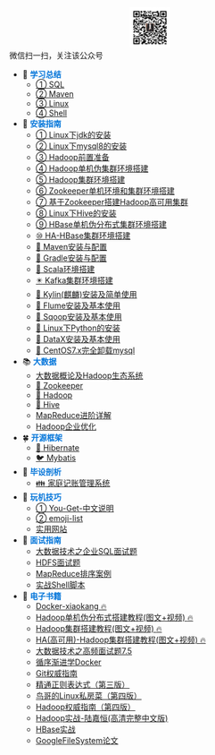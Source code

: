 <div align="center"><img src="gzh.jpg" width="72" height="72" title="微信公众号:小康新鲜事儿" alt="微信公众号:小康新鲜事儿"></div>
<span class="wechat">微信扫一扫，关注该公众号</span>

- :corn: <strong><font color="#0074D9">学习总结</font></strong>
    - [① SQL](SQL/mysql)
    - [② Maven](Maven/maven)
    - [③ Linux](Linux/linux)
    - [④ Shell](Shell/shell)
- :dart: <strong><font color="#0074D9">安装指南</font></strong>
    - [① Linux下jdk的安装](Linux/jdk)
    - [② Linux下mysql8的安装](SQL/installation/CentOS7.x安装mysql8.0.19)
    - [③ Hadoop前置准备](BigData/installation/Hadoop前置准备)
    - [④ Hadoop单机伪集群环境搭建](BigData/installation/Hadoop单机环境搭建)
    - [⑤ Hadoop集群环境搭建](BigData/installation/Hadoop集群环境搭建)
    - [⑥ Zookeeper单机环境和集群环境搭建](BigData/installation/Zookeeper单机环境和集群环境搭建)
    - [⑦ 基于Zookeeper搭建Hadoop高可用集群](BigData/installation/基于Zookeeper搭建Hadoop高可用集群)
    - [⑧ Linux下Hive的安装](BigData/installation/Hive安装教程)
    - [⑨ HBase单机伪分布式集群环境搭建](BigData/installation/HBase单机伪分布式集群环境搭建)
    - [⑩ HA-HBase集群环境搭建](BigData/installation/HA-HBase集群环境搭建)
    - [:rice_scene: Maven安装与配置](BigData/installation/Maven安装与配置)
    - [:crystal_ball: Gradle安装与配置](BigData/installation/Gradle安装与配置)
    - [:izakaya_lantern: Scala环境搭建](BigData/installation/Scala环境搭建)
    - [:eight_pointed_black_star: Kafka集群环境搭建](BigData/installation/Kafka集群环境搭建)
    - [:dragon_face: Kylin(麒麟)安装及简单使用](BigData/Kylin安装及简单使用)
    - [:shell: Flume安装及基本使用](BigData/Flume安装及基本使用)
    - [:ocean: Sqoop安装及基本使用](BigData/Sqoop安装及基本使用)
    - [:snake: Linux下Python的安装](Linux/python)
    - [:wrench: DataX安装及基本使用](BigData/DataX安装及基本使用)
    - [:dolphin: CentOS7.x完全卸载mysql](SQL/installation/CentOS7.x完全卸载mysql)
- :books: <strong><font color="#0074D9">大数据</font></strong>
    - [大数据概论及Hadoop生态系统](BigData/大数据概论及Hadoop生态系统)
    - [:construction_worker: Zookeeper](BigData/Zookeeper)
    - [:elephant: Hadoop](BigData/hadoop)
	-  [:honeybee: Hive](BigData/hive) 
	- [MapReduce进阶详解](BigData/MapReduce进阶详解)
	- [Hadoop企业优化](BigData/Hadoop企业优化)
- :four_leaf_clover: <strong><font color="#0074D9">开源框架</font></strong>
    - [:bear: Hibernate](Framework/hibernate)
    - [:bird: Mybatis](Framework/mybatis)
- :runner: <strong><font color="#0074D9">毕设剖析</font></strong>
    - [:family: 家庭记账管理系统](UML/plantuml)
- :iphone: <strong><font color="#0074D9">玩机技巧</font></strong>
    - [① You-Get-中文说明](Phone/you-get)
    - [② emoji-list](Phone/emoji)
    - [实用网站](site/实用网站)
- :key: <strong><font color="#0074D9">面试指南</font></strong>
    - [大数据技术之企业SQL面试题](SQL/sql-audition)
    - [HDFS面试题](BigData/HDFS面试题)
	- [MapReduce排序案例](BigData/MapReduce排序案例)
    - [实战Shell脚本](Shell/shell-example)
- :open_book: <strong><font color="#0074D9">电子书籍</font></strong>
    - [Docker-xiaokang :fire:](Books/xiaokang)
    - [Hadoop单机伪分布式搭建教程(图文+视频) :fire:](Books/hadoop_standalone)
    - [Hadoop集群搭建教程(图文+视频) :fire:](Books/hadoop_cluster)
    - [HA(高可用)-Hadoop集群搭建教程(图文+视频) :fire:](Books/hadoop_ha)
    - [大数据技术之高频面试题7.5](Books/大数据技术之高频面试题7.5)
    - [循序渐进学Docker](Books/docker)
    - [Git权威指南](Books/git)
    - [精通正则表达式（第三版）](Books/regex)
    - [鸟哥的Linux私房菜（第四版）](Books/birds)
    - [Hadoop权威指南（第四版）](Books/hadoop01)
    - [Hadoop实战-陆嘉恒(高清完整中文版)](Books/hadoop02)
    - [HBase实战](Books/hbase)
    - [GoogleFileSystem论文](Books/gfs)